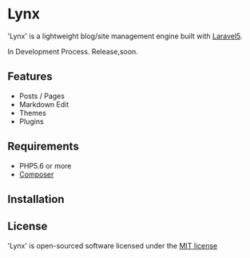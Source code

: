 # Lynx

'Lynx' is a lightweight blog/site management engine built with [Laravel5](http://laravel.com/).

In Development Process. Release,soon.

## Features

 * Posts / Pages
 * Markdown Edit
 * Themes
 * Plugins

## Requirements

 * PHP5.6 or more
 * [Composer](https://github.com/composer/composer)

## Installation

## License

'Lynx' is open-sourced software licensed under the [MIT license](http://opensource.org/licenses/MIT)
